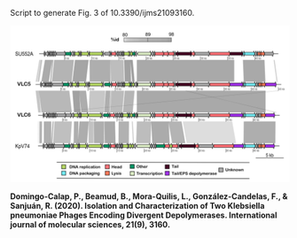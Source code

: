 Script to generate Fig. 3 of 10.3390/ijms21093160. 

![Fig. 3](Fig3.v4.png)


**Domingo-Calap, P., Beamud, B., Mora-Quilis, L., González-Candelas, F., & Sanjuán, R. (2020). Isolation and Characterization of Two Klebsiella pneumoniae Phages Encoding Divergent Depolymerases. International journal of molecular sciences, 21(9), 3160.**

